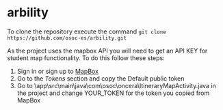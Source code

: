 # arbility
To clone the repository execute the command
`git clone https://github.com/osoc-es/arbility.git`

As the project uses the mapbox API you will need to get an API KEY for student map functionality. To do this follow these steps:
1. Sign in or sign up to [MapBox](https://account.mapbox.com/auth/signin/)
2. Go to the *Tokens* section and copy the Default public token
3. Go to \app\src\main\java\com\osoc\oncera\ItineraryMapActivity.java in the project and change YOUR_TOKEN for the token you copied from MapBox

